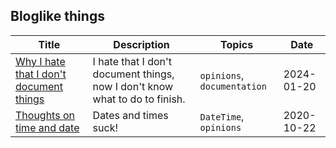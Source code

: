 ## Bloglike things

| Title                                                                                | Description                                                                 | Topics                      | Date       |
|--------------------------------------------------------------------------------------|-----------------------------------------------------------------------------|-----------------------------|------------|
| [Why I hate that I don't document things](why-i-hate-that-i-dont-document-things.md) | I hate that I don't document things, now I don't know what to do to finish. | `opinions`, `documentation` | 2024-01-20 |
| [Thoughts on time and date](thoughts-on-date-and-time.md)                            | Dates and times suck!                                                       | `DateTime`, `opinions`      | 2020-10-22 |

